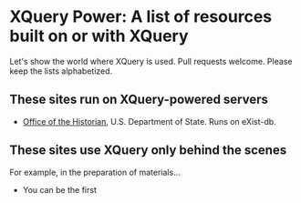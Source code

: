 # XQuery Power: A list of resources built on or with XQuery

Let's show the world where XQuery is used. Pull requests welcome. Please keep the lists alphabetized. 

## These sites run on XQuery-powered servers

- [Office of the Historian](https://history.state.gov), U.S. Department of State. Runs on eXist-db.

## These sites use XQuery only behind the scenes

For example, in the preparation of materials...

- You can be the first
